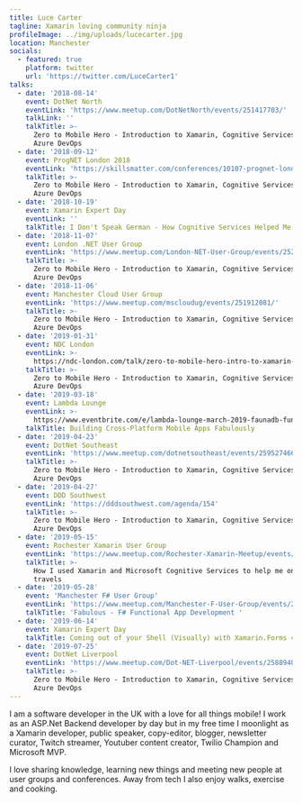 ```yaml
---
title: Luce Carter
tagline: Xamarin loving community ninja
profileImage: ../img/uploads/lucecarter.jpg
location: Manchester
socials:
  - featured: true
    platform: twitter
    url: 'https://twitter.com/LuceCarter1'
talks:
  - date: '2018-08-14'
    event: DotNet North
    eventLink: 'https://www.meetup.com/DotNetNorth/events/251417703/'
    talkLink: ''
    talkTitle: >-
      Zero to Mobile Hero - Introduction to Xamarin, Cognitive Services and
      Azure DevOps
  - date: '2018-09-12'
    event: ProgNET London 2018
    eventLink: 'https://skillsmatter.com/conferences/10107-prognet-london-2018'
    talkTitle: >-
      Zero to Mobile Hero - Introduction to Xamarin, Cognitive Services and
      Azure DevOps
  - date: '2018-10-19'
    event: Xamarin Expert Day
    eventLink: ''
    talkTitle: I Don't Speak German - How Cognitive Services Helped Me On My Travels
  - date: '2018-11-07'
    event: London .NET User Group
    eventLink: 'https://www.meetup.com/London-NET-User-Group/events/252155217/'
    talkTitle: >-
      Zero to Mobile Hero - Introduction to Xamarin, Cognitive Services and
      Azure DevOps
  - date: '2018-11-06'
    event: Manchester Cloud User Group
    eventLink: 'https://www.meetup.com/mscloudug/events/251912081/'
    talkTitle: >-
      Zero to Mobile Hero - Introduction to Xamarin, Cognitive Services and
      Azure DevOps
  - date: '2019-01-31'
    event: NDC London
    eventLink: >-
      https://ndc-london.com/talk/zero-to-mobile-hero-intro-to-xamarin-and-visual-studio-team-services/
    talkTitle: >-
      Zero to Mobile Hero - Introduction to Xamarin, Cognitive Services and
      Azure DevOps
  - date: '2019-03-18'
    event: Lambda Lounge
    eventLink: >-
      https://www.eventbrite.com/e/lambda-lounge-march-2019-faunadb-functional-nosql-f-and-fabulous-tickets-58539889385#
    talkTitle: Building Cross-Platform Mobile Apps Fabulously
  - date: '2019-04-23'
    event: DotNet Southeast
    eventLink: 'https://www.meetup.com/dotnetsoutheast/events/259527466/'
    talkTitle: >-
      Zero to Mobile Hero - Introduction to Xamarin, Cognitive Services and
      Azure DevOps
  - date: '2019-04-27'
    event: DDD Southwest
    eventLink: 'https://dddsouthwest.com/agenda/154'
    talkTitle: >-
      Zero to Mobile Hero - Introduction to Xamarin, Cognitive Services and
      Azure DevOps
  - date: '2019-05-15'
    event: Rochester Xamarin User Group
    eventLink: 'https://www.meetup.com/Rochester-Xamarin-Meetup/events/260700643/'
    talkTitle: >-
      How I used Xamarin and Microsoft Cognitive Services to help me on my
      travels
  - date: '2019-05-28'
    event: 'Manchester F# User Group'
    eventLink: 'https://www.meetup.com/Manchester-F-User-Group/events/260848392/'
    talkTitle: 'Fabulous - F# Functional App Development '
  - date: '2019-06-14'
    event: Xamarin Expert Day
    talkTitle: Coming out of your Shell (Visually) with Xamarin.Forms 4.0
  - date: '2019-07-25'
    event: DotNet Liverpool
    eventLink: 'https://www.meetup.com/Dot-NET-Liverpool/events/258894006/'
    talkTitle: >-
      Zero to Mobile Hero - Introduction to Xamarin, Cognitive Services and
      Azure DevOps
---
```


I am a software developer in the UK with a love for all things mobile! I work as an ASP.Net Backend developer by day but in my free time I moonlight as a Xamarin developer, public speaker, copy-editor, blogger, newsletter curator, Twitch streamer, Youtuber content creator, Twilio Champion and Microsoft MVP.

I love sharing knowledge, learning new things and meeting new people at user groups and conferences. Away from tech I also enjoy walks, exercise and cooking.
